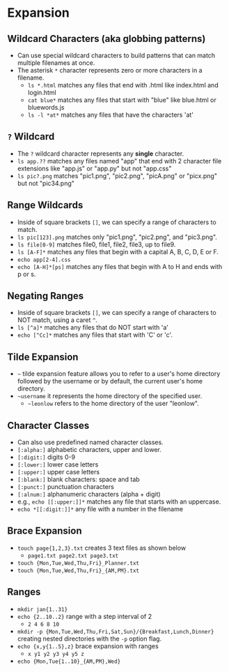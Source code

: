 # Expansion

## Wildcard Characters (aka globbing patterns)

- Can use special wildcard characters to build patterns that can match multiple filenames at once.
- The asterisk `*` character represents zero or more characters in a filename.
    - `ls *.html` matches any files that end with .html like index.html and login.html
    - `cat blue*` matches any files that start with "blue" like blue.html or bluewords.js
    - `ls -l *at*` matches any files that have the characters 'at'

## `?` Wildcard

- The `?` wildcard character represents any **single** character.
- `ls app.??` matches any files named "app" that end with 2 character file extensions like "app.js" or "app.py" but not "app.css"
- `ls pic?.png` matches "pic1.png", "pic2.png", "picA.png" or "picx.png" but not "pic34.png"

## Range Wildcards

- Inside of square brackets `[]`, we can specify a range of characters to match.
- `ls pic[123].png` matches only "pic1.png", "pic2.png", and "pic3.png".
- `ls file[0-9]` matches file0, file1, file2, file3, up to file9.
- `ls [A-F]*` matches any files that begin with a capital A, B, C, D, E or F.
- `echo app[2-4].css`
- `echo [A-H]*[ps]` matches any files that begin with A to H and ends with p or s.

## Negating Ranges

- Inside of square brackets `[]`, we can specify a range of characters to NOT match, using a caret `^`.
- `ls [^a]*` matches any files that do NOT start with 'a'
- `echo [^Cc]*` matches any files that start with 'C' or 'c'.

## Tilde Expansion

- `~` tilde expansion feature allows you to refer to a user's home directory followed by the username or by default, the current user's home directory.
- `~username` it represents the home directory of the specified user.
    - `~leonlow` refers to the home directory of the user "leonlow".

## Character Classes

- Can also use predefined named character classes.
- `[:alpha:]` alphabetic characters, upper and lower.
- `[:digit:]` digits 0-9
- `[:lower:]` lower case letters
- `[:upper:]` upper case letters
- `[:blank:]` blank characters: space and tab
- `[:punct:]` punctuation characters
- `[:alnum:]` alphanumeric characters (alpha + digit)
- e.g., `echo [[:upper:]]*` matches any file that starts with an uppercase.
- `echo *[[:digit:]]*` any file with a number in the filename

## Brace Expansion

- `touch page{1,2,3}.txt` creates 3 text files as shown below
    - `page1.txt page2.txt page3.txt`
- `touch {Mon,Tue,Wed,Thu,Fri}_Planner.txt`
- `touch {Mon,Tue,Wed,Thu,Fri}_{AM,PM}.txt`

## Ranges

- `mkdir jan{1..31}`
- `echo {2..10..2}` range with a step interval of 2
    - `2 4 6 8 10`
- `mkdir -p {Mon,Tue,Wed,Thu,Fri,Sat,Sun}/{Breakfast,Lunch,Dinner}` creating nested directories with the `-p` option flag.
- `echo {x,y{1..5},z}` brace expansion with ranges
    - `x y1 y2 y3 y4 y5 z`
- `echo {Mon,Tue{1..10}_{AM,PM},Wed}`